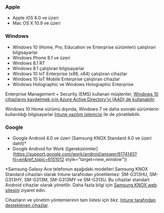 

### <a name="apple"></a>Apple
  - Apple iOS 8.0 ve üzeri
  - Mac OS X 10.9 ve üzeri

### <a name="windows"></a>Windows
  - Windows 10 (Home, Pro, Education ve Enterprise sürümleri) çalıştıran bilgisayarlar
  - Windows Phone 8.1 ve üzeri
  - Windows 8.1 RT
  - Windows 8.1 çalıştıran bilgisayarlar
  - Windows 10 IoT Enterprise (x86, x64) çalıştıran cihazlar
  - Windows 10 IoT Mobile Enterprise çalıştıran cihazlar
  - Windows Holographic ve Windows Holographic Enterprise

  Enterprise Management + Security (EMS) kullanan müşteriler, [Windows 10 cihazlarını kaydetmek için Azure Active Directory’yi (AAD) de kullanabilir](/intune/deploy-use/set-up-windows-device-management-with-microsoft-intune#azure-active-directory-enrollment).

  Windows 10 Home sürümü dışında, Windows 7 ve daha sonraki sürümlerin kullanıldığı bilgisayarlar [Intune yazılım istemcisi](https://docs.microsoft.com/intune/deploy-use/manage-windows-pcs-with-microsoft-intune) ile de yönetilebilir.

### <a name="google"></a>Google
- Google Android 4.0 ve üzeri (Samsung KNOX Standard 4.0 ve üzeri dahil)*
- Google Android for Work ([gereksinimler](https://support.google.com/work/android/answer/6174145?hl=en&ref_topic=6151012 style="target=new_window"))

*Samsung Galaxy Ace telefonun aşağıdaki modelleri Samsung KNOX Standard cihazları olarak Intune tarafından yönetilemez: SM-G313HU, SM-G313HY, SM-G313M, SM-G313MY ve SM-G313U. Bu cihazlar standart Android cihazlar olarak yönetilir. Daha fazla bilgi için [Samsung KNOX web sitesini](https://www.samsungknox.com/en) ziyaret edin.

Cihazların ve yönetim yöntemlerinin tam listesi için bkz. [Intune tarafından desteklenen cihazlar](https://docs.microsoft.com/intune/get-started/what-to-know-before-you-start-microsoft-intune#intune-supported-devices).
